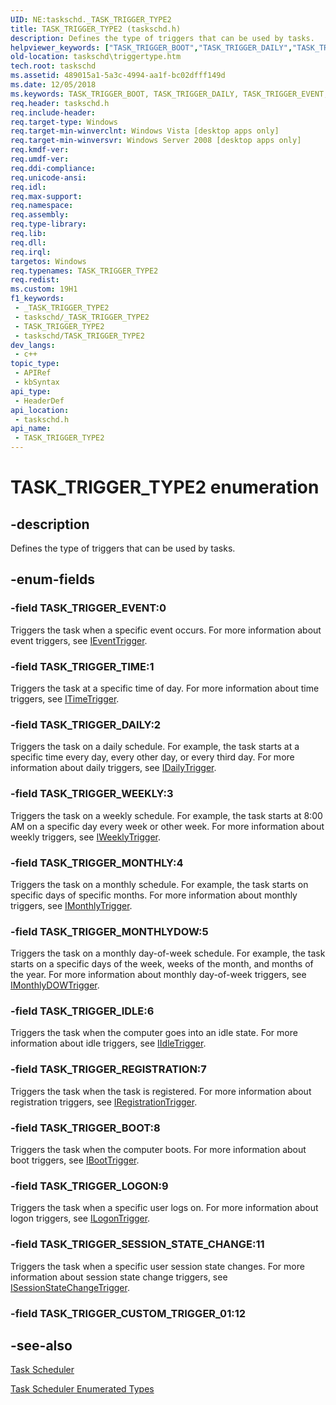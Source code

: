 ```yaml
---
UID: NE:taskschd._TASK_TRIGGER_TYPE2
title: TASK_TRIGGER_TYPE2 (taskschd.h)
description: Defines the type of triggers that can be used by tasks.
helpviewer_keywords: ["TASK_TRIGGER_BOOT","TASK_TRIGGER_DAILY","TASK_TRIGGER_EVENT","TASK_TRIGGER_IDLE","TASK_TRIGGER_LOGON","TASK_TRIGGER_MONTHLY","TASK_TRIGGER_MONTHLYDOW","TASK_TRIGGER_REGISTRATION","TASK_TRIGGER_SESSION_STATE_CHANGE","TASK_TRIGGER_TIME","TASK_TRIGGER_TYPE2","TASK_TRIGGER_TYPE2 enumeration [Task Scheduler]","TASK_TRIGGER_WEEKLY","taskschd.triggertype","taskschd/TASK_TRIGGER_BOOT","taskschd/TASK_TRIGGER_DAILY","taskschd/TASK_TRIGGER_EVENT","taskschd/TASK_TRIGGER_IDLE","taskschd/TASK_TRIGGER_LOGON","taskschd/TASK_TRIGGER_MONTHLY","taskschd/TASK_TRIGGER_MONTHLYDOW","taskschd/TASK_TRIGGER_REGISTRATION","taskschd/TASK_TRIGGER_SESSION_STATE_CHANGE","taskschd/TASK_TRIGGER_TIME","taskschd/TASK_TRIGGER_TYPE2","taskschd/TASK_TRIGGER_WEEKLY"]
old-location: taskschd\triggertype.htm
tech.root: taskschd
ms.assetid: 489015a1-5a3c-4994-aa1f-bc02dfff149d
ms.date: 12/05/2018
ms.keywords: TASK_TRIGGER_BOOT, TASK_TRIGGER_DAILY, TASK_TRIGGER_EVENT, TASK_TRIGGER_IDLE, TASK_TRIGGER_LOGON, TASK_TRIGGER_MONTHLY, TASK_TRIGGER_MONTHLYDOW, TASK_TRIGGER_REGISTRATION, TASK_TRIGGER_SESSION_STATE_CHANGE, TASK_TRIGGER_TIME, TASK_TRIGGER_TYPE2, TASK_TRIGGER_TYPE2 enumeration [Task Scheduler], TASK_TRIGGER_WEEKLY, taskschd.triggertype, taskschd/TASK_TRIGGER_BOOT, taskschd/TASK_TRIGGER_DAILY, taskschd/TASK_TRIGGER_EVENT, taskschd/TASK_TRIGGER_IDLE, taskschd/TASK_TRIGGER_LOGON, taskschd/TASK_TRIGGER_MONTHLY, taskschd/TASK_TRIGGER_MONTHLYDOW, taskschd/TASK_TRIGGER_REGISTRATION, taskschd/TASK_TRIGGER_SESSION_STATE_CHANGE, taskschd/TASK_TRIGGER_TIME, taskschd/TASK_TRIGGER_TYPE2, taskschd/TASK_TRIGGER_WEEKLY
req.header: taskschd.h
req.include-header: 
req.target-type: Windows
req.target-min-winverclnt: Windows Vista [desktop apps only]
req.target-min-winversvr: Windows Server 2008 [desktop apps only]
req.kmdf-ver: 
req.umdf-ver: 
req.ddi-compliance: 
req.unicode-ansi: 
req.idl: 
req.max-support: 
req.namespace: 
req.assembly: 
req.type-library: 
req.lib: 
req.dll: 
req.irql: 
targetos: Windows
req.typenames: TASK_TRIGGER_TYPE2
req.redist: 
ms.custom: 19H1
f1_keywords:
 - _TASK_TRIGGER_TYPE2
 - taskschd/_TASK_TRIGGER_TYPE2
 - TASK_TRIGGER_TYPE2
 - taskschd/TASK_TRIGGER_TYPE2
dev_langs:
 - c++
topic_type:
 - APIRef
 - kbSyntax
api_type:
 - HeaderDef
api_location:
 - taskschd.h
api_name:
 - TASK_TRIGGER_TYPE2
---
```


# TASK_TRIGGER_TYPE2 enumeration


## -description

Defines the type of triggers that can be used by tasks.

## -enum-fields

### -field TASK_TRIGGER_EVENT:0

Triggers the task when a specific event occurs. For more information about event triggers, see <a href="/windows/desktop/api/taskschd/nn-taskschd-ieventtrigger">IEventTrigger</a>.

### -field TASK_TRIGGER_TIME:1

Triggers the task at a specific time of day. For more information about time triggers, see <a href="/windows/desktop/api/taskschd/nn-taskschd-itimetrigger">ITimeTrigger</a>.

### -field TASK_TRIGGER_DAILY:2

Triggers the task on a daily schedule. For example, the task starts at a specific time every day, every other day, or every third day. For more information about daily triggers, see <a href="/windows/desktop/api/taskschd/nn-taskschd-idailytrigger">IDailyTrigger</a>.

### -field TASK_TRIGGER_WEEKLY:3

Triggers the task on a weekly schedule. For example, the task starts at 8:00 AM on a specific day every week or other week.  For more information about weekly triggers, see <a href="/windows/desktop/api/taskschd/nn-taskschd-iweeklytrigger">IWeeklyTrigger</a>.

### -field TASK_TRIGGER_MONTHLY:4

Triggers the task on a monthly schedule. For example, the task starts on specific days of specific months. For more information about monthly triggers, see <a href="/windows/desktop/api/taskschd/nn-taskschd-imonthlytrigger">IMonthlyTrigger</a>.

### -field TASK_TRIGGER_MONTHLYDOW:5

Triggers the task on a monthly day-of-week schedule. For example, the task starts on a specific   days of the week, weeks of the  month, and months of the year. For more information about monthly day-of-week triggers, see <a href="/windows/desktop/api/taskschd/nn-taskschd-imonthlydowtrigger">IMonthlyDOWTrigger</a>.

### -field TASK_TRIGGER_IDLE:6

Triggers the task when the computer goes into an idle state. For more information about idle triggers, see <a href="/windows/desktop/api/taskschd/nn-taskschd-iidletrigger">IIdleTrigger</a>.

### -field TASK_TRIGGER_REGISTRATION:7

Triggers the task when the task is registered. For more information about registration triggers, see <a href="/windows/desktop/api/taskschd/nn-taskschd-iregistrationtrigger">IRegistrationTrigger</a>.

### -field TASK_TRIGGER_BOOT:8

Triggers the task when the computer boots.  For more information about boot triggers, see <a href="/windows/desktop/api/taskschd/nn-taskschd-iboottrigger">IBootTrigger</a>.

### -field TASK_TRIGGER_LOGON:9

Triggers the task when a specific user logs on.  For more information about logon triggers, see <a href="/windows/desktop/api/taskschd/nn-taskschd-ilogontrigger">ILogonTrigger</a>.

### -field TASK_TRIGGER_SESSION_STATE_CHANGE:11

Triggers the task when a specific user session state changes.  For more information about session state change triggers, see <a href="/windows/desktop/api/taskschd/nn-taskschd-isessionstatechangetrigger">ISessionStateChangeTrigger</a>.

### -field TASK_TRIGGER_CUSTOM_TRIGGER_01:12

## -see-also

<a href="/windows/desktop/TaskSchd/task-scheduler-start-page">Task Scheduler</a>



<a href="/windows/desktop/TaskSchd/task-scheduler-enumerated-types">Task Scheduler Enumerated Types</a>
